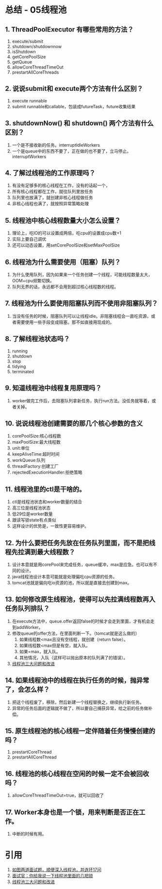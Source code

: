 # 总结 - 05线程池

## 1. ThreadPoolExecutor 有哪些常用的方法？

1. execute/submit
2. shutdown/shutdownnow
3. isShutdown
4. getCorePoolSize
5. getQueue
6. allowCoreThreadTimeOut
7. prestartAllCoreThreads

## 2. 说说submit和 execute两个方法有什么区别？

1. execute runnable
2. submit runnable和callable，包装成futureTask，future收集结果

## 3. shutdownNow() 和 shutdown() 两个方法有什么区别？

1. 一个是不接收新的任务。interruptIdleWorkers
2. 一个是queue中的东西不要了，正在做的也不要了，立马停止。interruptWorkers

## 4. 了解过线程池的工作原理吗？

1. 有没有足够多的核心线程在工作，没有的话起一个，
2. 所有核心线程都在工作，就往队列里放任务
3. 队列里也放满了，就创建非核心线程做任务
4. 非核心线程也满了，就按照异常策略处理

## 5. 线程池中核心线程数量大小怎么设置？

1. 理论上，吃IO的可以设置成两倍，吃cpu的设置成cpu数+1 
2. 实际上要自己调优
3. 还可以动态设置，用setCorePoolSize和setMaxPoolSize

## 6. 线程池为什么需要使用（阻塞）队列？

1. 为什么使用队列，因为如果来一个任务创建一个线程，可能线程数量太大，OOM+cpu频繁切换。
2. 队列无界的话，永远都不会用到超过核心线程数的线程。

## 7. 线程池为什么要使用阻塞队列而不使用非阻塞队列？

1. 当没有任务的时候，阻塞队列可以让线程idle。非阻塞线程会一直吃资源，或者需要使用一些手段变成阻塞。那不如直接用现成的。

## 8. 了解线程池状态吗？

1. running
2. shutdown
3. stop
4. tidying
5. terminated

## 9. 知道线程池中线程复用原理吗？

1. worker做完工作后，去阻塞队列拿新任务，执行run方法。没任务就等着，或者关掉。

## 10. 说说线程池创建需要的那几个核心参数的含义

1. corePoolSize:核心线程数
2. maxPoolSize:最大线程数
3. unit:单位
4. keepAliveTime:超时时间
5. workQueue:队列
6. threadFactory:创建工厂
7. rejectedExecutionHandler:拒绝策略

## 11. 线程池里的ctl是干啥的。

1. ctl是线程池状态和worker数量的结合
2. 高三位是线程池状态
3. 低29位是worker数量
4. 跟读写锁state有点类似
5. 这样设计的优势是，一致性更容易维护。

## 12. 为什么要把任务先放在任务队列里面，而不是把线程先拉满到最大线程数？

1. 设计本意就是用corePool来完成任务，queue缓冲，max是应急。也可以有不同的设计。
2. java线程池设计本意可能就是处理偏吃cpu资源的任务。
3. tomcat池就是偏向吃io资源的池，所以就是直接去创建到max。

## 13. 如何修改原生线程池，使得可以先拉满线程数再入任务队列排队？

1. 在execute方法中，queue.offer返回false的时候才会走到里面，才有机会走到addWorker。
2. 修改queue的offer方法，在里面判断一下。（tomcat就是这么做的）
   1. 如果线程数<max且没有空线程，就创建（return false）。
   2. 如果线程数<max但是有空，就入队。
   3. 如果=max，就入队。
   4. 其他情况，入队（这样可以抛出原本的队列满了的错误）。
3. [线程池三大问题和改进](https://www.cnblogs.com/luozhiyun/p/12037536.html)

## 14. 如果线程池中的线程在执行任务的时候，抛异常了，会怎么样？

1. 把这个线程废了，移除，然后新建一个线程替换之，继续执行新任务。
2. 异常的任务后面的逻辑就不做了，所以要自己捕获异常，给之前的任务做补偿。

## 15. 原生线程池的核心线程一定伴随着任务慢慢创建的吗？

1. prestartCoreThread
2. prestartAllCoreThread

## 16. 线程池的核心线程在空闲的时候一定不会被回收吗？

1. allowCoreThreadTimeOut=true，就可以回收了

## 17. Worker本身也是一个锁，用来判断是否正在工作。

1. 中断的时候有用。

# 引用
1. [如图两道面试题，顺便深入线程池，并连环17问](https://mp.weixin.qq.com/s/bqK7ALIsnU91YMysAr3INQ#)
2. [面试官：你给我说一下线程池里面的几把锁](https://mp.weixin.qq.com/s/hduWrrK4B8x8Z3C7RnIhjw)
3. [线程池三大问题和改进](https://www.cnblogs.com/luozhiyun/p/12037536.html)